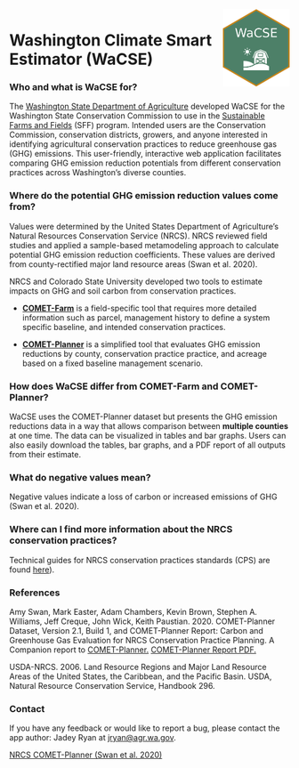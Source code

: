
<!-- aboutWaCSE.md is generated from aboutWaCSE.Rmd. Please edit that file -->

<img src="img/favicon.png" align="right" width="120"/>

# Washington Climate Smart Estimator (WaCSE)

### Who and what is WaCSE for?

The
<a href= "https://agr.wa.gov/departments/land-and-water/natural-resources" target="_blank">Washington
State Department of Agriculture</a> developed WaCSE for the Washington
State Conservation Commission to use in the
<a href="https://www.scc.wa.gov/sff" target="_blank">Sustainable Farms
and Fields</a> (SFF) program. Intended users are the Conservation
Commission, conservation districts, growers, and anyone interested in
identifying agricultural conservation practices to reduce greenhouse gas
(GHG) emissions. This user-friendly, interactive web application
facilitates comparing GHG emission reduction potentials from different
conservation practices across Washington’s diverse counties.

### Where do the potential GHG emission reduction values come from?

Values were determined by the United States Department of Agriculture’s
Natural Resources Conservation Service (NRCS). NRCS reviewed field
studies and applied a sample-based metamodeling approach to calculate
potential GHG emission reduction coefficients. These values are derived
from county-rectified major land resource areas (Swan et al. 2020).

NRCS and Colorado State University developed two tools to estimate
impacts on GHG and soil carbon from conservation practices.

-   <a href="http://comet-farm.com" target="_blank">**COMET-Farm**</a>
    is a field-specific tool that requires more detailed information
    such as parcel, management history to define a system specific
    baseline, and intended conservation practices.

-   <a href="http://comet-planner.com" target="_blank">**COMET-Planner**</a>
    is a simplified tool that evaluates GHG emission reductions by
    county, conservation practice practice, and acreage based on a fixed
    baseline management scenario.

### How does WaCSE differ from COMET-Farm and COMET-Planner?

WaCSE uses the COMET-Planner dataset but presents the GHG emission
reductions data in a way that allows comparison between **multiple
counties** at one time. The data can be visualized in tables and bar
graphs. Users can also easily download the tables, bar graphs, and a PDF
report of all outputs from their estimate.

### What do negative values mean?

Negative values indicate a loss of carbon or increased emissions of GHG
(Swan et al. 2020).

### Where can I find more information about the NRCS conservation practices?

Technical guides for NRCS conservation practices standards (CPS) are
found
<a href="https://www.nrcs.usda.gov/wps/portal/nrcs/main/national/technical/cp/" target="_blank">here</a>).

### References

Amy Swan, Mark Easter, Adam Chambers, Kevin Brown, Stephen A. Williams,
Jeff Creque, John Wick, Keith Paustian. 2020. COMET-Planner Dataset,
Version 2.1, Build 1, and COMET-Planner Report: Carbon and Greenhouse
Gas Evaluation for NRCS Conservation Practice Planning. A Companion
report to
<a href="http://www.comet-planner.com" target = "_blank">COMET-Planner.</a>
<a href="http://bfuels.nrel.colostate.edu/beta/COMET-Planner_Report_Final.pdf" target = "_blank">COMET-Planner
Report PDF.</a>

USDA-NRCS. 2006. Land Resource Regions and Major Land Resource Areas of
the United States, the Caribbean, and the Pacific Basin. USDA, Natural
Resource Conservation Service, Handbook 296.

### Contact

If you have any feedback or would like to report a bug, please contact
the app author: Jadey Ryan at
[jryan@agr.wa.gov](mailto:jryan@agr.wa.gov?subject=WaCSE).

<a href="http://comet-planner.com/" target="_blank">NRCS COMET-Planner
(Swan et al. 2020) </a>

